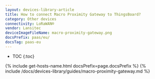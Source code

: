 ```yaml
---
layout: devices-library-article
title: How to connect Macro Proximity Gateway to ThingsBoard?
category: Other devices
connectivity: LoRaWAN®
vendor: Lansitec
deviceImageFileName: macro-proximity-gateway.png
docsPrefix: paas/eu/
docsTag: paas-eu
---
```


* TOC
{:toc}

{% include get-hosts-name.html docsPrefix=page.docsPrefix %}
{% include /docs/devices-library/guides/macro-proximity-gateway.md %}
